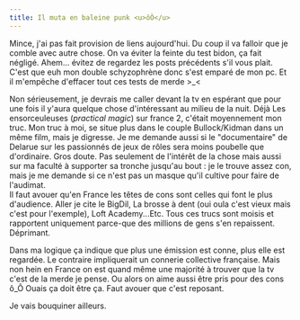 ```yaml
---
title: Il muta en baleine punk <u>ôÒ</u>
---
```


Mince, j'ai pas fait provision de liens aujourd'hui. Du coup il va falloir que
je comble avec autre chose. On va éviter la feinte du test bidon, ça fait
négligé. Ahem... évitez de regardez les posts précédents s'il vous plait.
C'est que euh mon double schyzophrène donc s'est emparé de mon pc. Et il
m'empêche d'effacer tout ces tests de merde >_<

Non sérieusement, je devrais me caller devant la tv en espérant que pour une
fois il y'aura quelque chose d'intéressant au milieu de la nuit. Déjà Les
ensorceuleuses (_practical magic_) sur france 2, c'était moyennement mon truc.
Mon truc à moi, se situe plus dans le couple Bullock/Kidman dans un même film,
mais je digresse. Je me demande aussi si le "documentaire" de Delarue sur les
passionnés de jeux de rôles sera moins poubelle que d'ordinaire. Gros doute.
Pas seulement de l'intérêt de la chose mais aussi sur ma faculté à supporter
sa tronche jusqu'au bout : je le trouve assez con, mais je me demande si ce
n'est pas un masque qu'il cultive pour faire de l'audimat.  
Il faut avouer qu'en France les têtes de cons sont celles qui font le plus
d'audience. Aller je cite le BigDil, La brosse à dent (oui oula c'est vieux
mais c'est pour l'exemple), Loft Academy...Etc. Tous ces trucs sont moisis et
rapportent uniquement parce-que des millions de gens s'en repaissent.
Déprimant.

Dans ma logique ça indique que plus une émission est conne, plus elle est
regardée. Le contraire impliquerait un connerie collective française. Mais non
hein en France on est quand même une majorité à trouver que la tv c'est de la
merde je pense. Ou alors on aime aussi être pris pour des cons ô_Ô Ouais ça
doit être ça. Faut avouer que c'est reposant.

Je vais bouquiner ailleurs.

